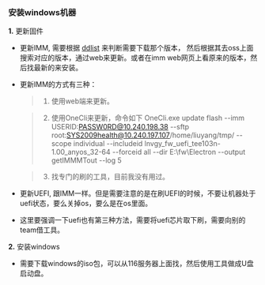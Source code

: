 ### 安装windows机器

**1.** 更新固件

  - 更新IMM, 需要根据 [ddlist](http://gsax-pro.labs.lenovo.com/rtpgsa/projects/d/ddlistrepository/index.html) 
来判断需要下载那个版本， 然后根据其去oss上面搜索对应的版本，通过web来更新。或者在imm web网页上看原来的版本，然后找最新的来安装。

  - 更新IMM的方式有三种：
    
    > 1. 使用web端来更新。

    > 2. 使用OneCli来更新，命令如下 OneCli.exe update flash --imm USERID:PASSW0RD@10.240.198.38 --sftp root:SYS2009health@10.240.197.107/home/liuyang/tmp/ --scope individual --includeid lnvgy_fw_uefi_tee103n-1.00_anyos_32-64 --forceid all --dir E:\fw\Electron --output getIMMMTout --log 5

    > 3. 找专门的刷的工具，目前我没有用过。

  - 更新UEFI, 跟IMM一样。但是需要注意的是在刷UEFI的时候，不要让机器处于uefi状态，要么关掉os，要么是在os里面。

  - 这里要强调一下uefi也有第三种方法，需要将uefi芯片取下刷，需要向别的team借工具。

**2.** 安装windows

  - 需要下载windows的iso包，可以从116服务器上面找，然后使用工具做成U盘启动盘。

  